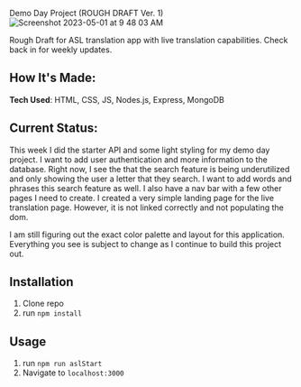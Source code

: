 Demo Day Project (ROUGH DRAFT Ver. 1)
![Screenshot 2023-05-01 at 9 48 03 AM](https://user-images.githubusercontent.com/76449195/235462366-5fc3df59-11a0-4223-8cc1-2ea49be73871.png)

Rough Draft for ASL translation app with live translation capabilities. Check back in for weekly updates.

## How It's Made:
**Tech Used**: HTML, CSS, JS, Nodes.js, Express, MongoDB

## Current Status:

This week I did the starter API and some light styling for my demo day project. I want to add user authentication and more information to the database. Right now, I see the that the search feature is being underutilized and only showing the user a letter that they search. I want to add words and phrases this search feature as well. I also have a nav bar with a few other pages I need to create. I created a very simple landing page for the live translation page. However, it is not linked correctly and not populating the dom. 

I am still figuring out the exact color palette and layout for this application. Everything you see is subject to change as I continue to build this project out.

## Installation

1. Clone repo
2. run `npm install`

## Usage

1. run `npm run aslStart`
2. Navigate to `localhost:3000`
